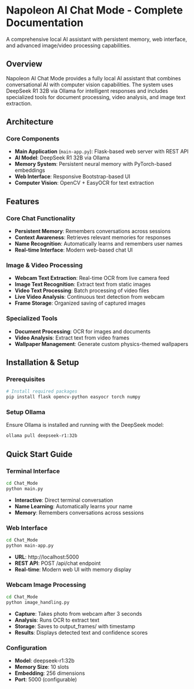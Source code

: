 # Napoleon AI Chat Mode - Complete Documentation

A comprehensive local AI assistant with persistent memory, web interface, and advanced image/video processing capabilities.

## Overview

Napoleon AI Chat Mode provides a fully local AI assistant that combines conversational AI with computer vision capabilities. The system uses DeepSeek R1 32B via Ollama for intelligent responses and includes specialized tools for document processing, video analysis, and image text extraction.

## Architecture

### Core Components
- **Main Application** (`main-app.py`): Flask-based web server with REST API
- **AI Model**: DeepSeek R1 32B via Ollama
- **Memory System**: Persistent neural memory with PyTorch-based embeddings
- **Web Interface**: Responsive Bootstrap-based UI
- **Computer Vision**: OpenCV + EasyOCR for text extraction

## Features

### Core Chat Functionality
- **Persistent Memory**: Remembers conversations across sessions
- **Context Awareness**: Retrieves relevant memories for responses
- **Name Recognition**: Automatically learns and remembers user names
- **Real-time Interface**: Modern web-based chat UI

### Image & Video Processing
- **Webcam Text Extraction**: Real-time OCR from live camera feed
- **Image Text Recognition**: Extract text from static images
- **Video Text Processing**: Batch processing of video files
- **Live Video Analysis**: Continuous text detection from webcam
- **Frame Storage**: Organized saving of captured images

### Specialized Tools
- **Document Processing**: OCR for images and documents
- **Video Analysis**: Extract text from video frames
- **Wallpaper Management**: Generate custom physics-themed wallpapers

## Installation & Setup

### Prerequisites
```bash
# Install required packages
pip install flask opencv-python easyocr torch numpy
```

### Setup Ollama
Ensure Ollama is installed and running with the DeepSeek model:
```bash
ollama pull deepseek-r1:32b
```

## Quick Start Guide

### Terminal Interface
```bash
cd Chat_Mode
python main.py
```
- **Interactive**: Direct terminal conversation
- **Name Learning**: Automatically learns your name
- **Memory**: Remembers conversations across sessions

### Web Interface
```bash
cd Chat_Mode
python main-app.py
```
- **URL**: http://localhost:5000
- **REST API**: POST /api/chat endpoint
- **Real-time**: Modern web UI with memory display

### Webcam Image Processing
```bash
cd Chat_Mode
python image_handling.py
```
- **Capture**: Takes photo from webcam after 3 seconds
- **Analysis**: Runs OCR to extract text
- **Storage**: Saves to output_frames/ with timestamp
- **Results**: Displays detected text and confidence scores

### Configuration
- **Model**: deepseek-r1:32b
- **Memory Size**: 10 slots
- **Embedding**: 256 dimensions
- **Port**: 5000 (configurable)
